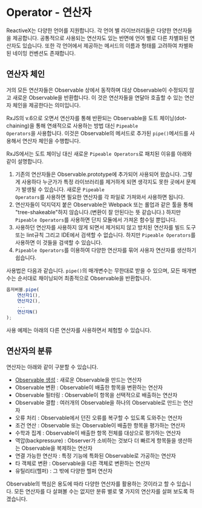 # Operator - 연산자
ReactiveX는 다양한 언어를 지원합니다. 각 언어 별 라이브러리들은 다양한 연산자들을 제공합니다.
공통적으로 사용되는 연산자도 있는 반면에 언어 별로 다른 차별화된 연산자도 있습니다.
또한 각 언어에서 제공하는 메서드의 이름과 형태를 고려하여 차별화된 네이밍 컨벤션도 존재합니다.


## 연산자 체인
거의 모든 연산자들은 Observable 상에서 동작하며 대상 Observable이 수정되지 않고 새로운 Observable을 반환합니다. 이 것은 연산자들을 연달아 호출할 수 있는 연산자 체인을 제공한다는 의미입니다.

RxJS의 v.6으로 오면서 연산자를 통해 반환되는 Observable을 도트 체이닝(dot-chaining)을 통해 연쇄적으로 사용하는 방법 대신 <code>Pipeable Operators</code>을 사용합니다. 이것은 Observable의 메서드로 추가된 <code>pipe()</code>메서드를 사용해서 연산자 체인을 수행합니다.

RxJS에서는 도트 체이닝 대신 새로운 <code>Pipeable Operators</code>로 패치된 이유를 아래와 같이 설명합니다.
1. 기존의 연산자들은 Observable.prototype에 추가되어 사용되어 왔습니다. 그렇게 사용하다 누군가가 특정 라이브러리를 제거하게 되면 생각지도 못한 곳에서 문제가 발생될 수 있습니다.
새로운 <code>Pipeable Operators</code>를 사용하면 필요한 연산자를 각 파일로 가져와서 사용하면 됩니다.
2. 연산자들이 덕지덕지 붙은 Observable은 Webpack 또는 롤업과 같은 툴을 통해 "tree-shakeable"하지 않습니다.(변환이 잘 안된다는 뜻 같습니다.)
하지만 <code>Pipeable Operators</code>를 사용하면 단지 모듈에서 가져온 함수일 뿐입니다.
3. 사용하던 연산자를 사용하지 않게 되면서 제거되지 않고 방치된 연산자를 빌드 도구 또는 lint규칙 그리고 IDE에서 검색할 수 없습니다.
하지만 <code>Pipeable Operators</code>를 사용하면 이 것들을 검색할 수 있습니다.
4. <code>Pipeable Operators</code>를 이용하여 다양한 연산자를 묶어 사용자 연산자를 생산하기 쉽습니다.

사용법은 다음과 같습니다.
<code>pipe()</code>의 매개변수는 무한대로 받을 수 있으며, 모든 매개변수는 순서대로 채이닝되어 최종적으로 Observable을 반환합니다.
```javascript
옵저버블.pipe(
    연산자1(),
    연산자2(),
    ...
    연산자N()
);
```
사용 예제는 아래의 다른 연산자를 사용하면서 체험할 수 있습니다.

## 연산자의 분류
연산자는 아래와 같이 구분할 수 있습니다.
* [Observable 생성](./creation) : 새로운 Observable을 만드는 연산자
* Observable 변환 : Observable이 배출한 항목을 변환하는 연산자
* Observable 필터링 : Observable이 항목을 선택적으로 배출하는 연산자
* Observable 결합 : 여러개의 Observable을 하나의 Observable로 만드는 연산자
* 오류 처리 : Observable에서 던진 오류를 복구할 수 있도록 도와주는 연산자
* 조건 연산 : Observable 또는 Observable이 배출한 항목을 평가하는 연산자
* 수학과 집계 : Observable이 배출한 항목 전체를 대상으로 평가하는 연산자
* 역압(backpressure) : Observer가 소비하는 것보다 더 빠르게 항목들을 생산하는 Observable을 복제하는 연산자
* 연결 가능한 연산자 : 특정 기능에 특화된 Observable로 가공하는 연산자
* 타 객체로 변환 : Observable을 다른 객체로 변환하는 연산자
* 유틸리티(헬퍼) : 그 밖에 다양한 헬퍼 연산자

Observable의 핵심은 용도에 따라 다양한 연산자를 활용하는 것이라고 할 수 있습니다.
모든 연산자를 다 살펴볼 수는 없지만 분류 별로 몇 가지의 연산자를 살펴 보도록 하겠습니다.